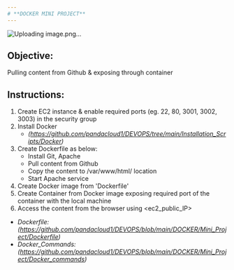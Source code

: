```yaml
---
# **DOCKER MINI PROJECT**
---
```


![Uploading image.png…]()

## Objective:
Pulling content from Github & exposing through container

## Instructions:
1. Create EC2 instance & enable required ports (eg. 22, 80, 3001, 3002, 3003) in the security group
2. Install Docker
   * *(https://github.com/pandacloud1/DEVOPS/tree/main/Installation_Scripts/Docker)*
3. Create Dockerfile as below: 
   * Install Git, Apache
   * Pull content from Github
   * Copy the content to /var/www/html/ location
   * Start Apache service 
4. Create Docker image from 'Dockerfile'
5. Create Container from Docker image exposing required port of the container with the local machine
6. Access the content from the browser using <ec2_public_IP>

- *Dockerfile:* *(https://github.com/pandacloud1/DEVOPS/blob/main/DOCKER/Mini_Project/Dockerfile)*
- *Docker_Commands:* *(https://github.com/pandacloud1/DEVOPS/blob/main/DOCKER/Mini_Project/Docker_commands)*

